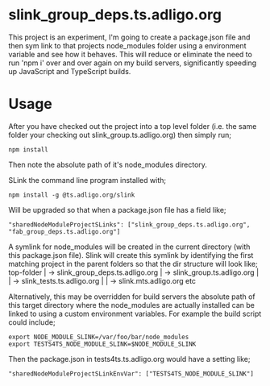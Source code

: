 # slink_group_deps.ts.adligo.org
This project is an experiment, I'm going to create a package.json file and then sym link to that projects node_modules folder using a environment variable and see how it behaves.  This will reduce or eliminate the need to run 'npm i' over and over again on my build servers, significantly speeding up JavaScript and TypeScript builds. 

# Usage 

After you have checked out the project into a top level folder (i.e. the same folder your checking out slink_group.ts.adligo.org) then simply run;

```
npm install
```

Then note the absolute path of it's node_modules directory.  

SLink the command line program installed with; 

```
npm install -g @ts.adligo.org/slink
```

Will be upgraded so that when a package.json file has a field like;

```
"sharedNodeModuleProjectSLinks": ["slink_group_deps.ts.adligo.org", "fab_group_deps.ts.adligo.org"]	
```

A symlink for node_modules will be created in the current directory (with this package.json file).   Slink will create this symlink by identifying the first matching project in the parent folders so that the dir structure will look like;
top-folder
  | -> slink_group_deps.ts.adligo.org
  | -> slink_group.ts.adligo.org
  |    | -> slink_tests.ts.adligo.org
  |    | -> slink.mts.adligo.org
  etc
  
Alternatively, this may be overridden for build servers the absolute path of this target directory where the node_modules are actually installed can be linked to using a custom environment variables.  For example the build script could include;

```
export NODE_MODULE_SLINK=/var/foo/bar/node_modules
export TESTS4TS_NODE_MODULE_SLINK=$NODE_MODULE_SLINK
```

Then the package.json in tests4ts.ts.adligo.org would have a setting like;

```
"sharedNodeModuleProjectSLinkEnvVar": ["TESTS4TS_NODE_MODULE_SLINK"]	
```





